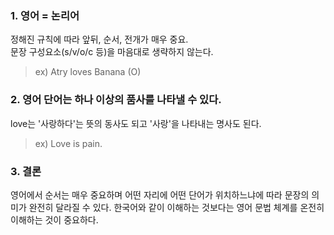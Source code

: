 ### 1. 영어 = 논리어  
정해진 규칙에 따라 앞뒤, 순서, 전개가 매우 중요.  
문장 구성요소(s/v/o/c 등)을 마음대로 생략하지 않는다.  
> ex) Atry loves Banana (O)

### 2. 영어 단어는 하나 이상의 품사를 나타낼 수 있다.
love는 '사랑하다'는 뜻의 동사도 되고 '사랑'을 나타내는 명사도 된다.
> ex) Love is pain.

### 3. 결론
영어에서 순서는 매우 중요하며 어떤 자리에 어떤 단어가 위치하느냐에 따라 문장의 의미가 완전히 달라질 수 있다. 한국어와 같이 이해하는 것보다는 영어 문법 체계를 온전히 이해하는 것이 중요하다.